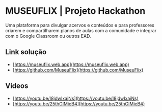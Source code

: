 # MUSEUFLIX | Projeto Hackathon
Uma plataforma para divulgar acervos e conteúdos e para professores criarem e compartilharem planos de aulas com a comunidade e integrar com o Google Classroom ou outros EAD.

## Link solução
- [https://museuflix.web.app](https://museuflix.web.app)
- [https://github.com/MuseuFlix](https://github.com/MuseuFlix)

## Vídeos 
- [https://youtu.be/I8jdwIxajNs](https://youtu.be/I8jdwIxajNs)
- [https://youtu.be/25thGIMieB4](https://youtu.be/25thGIMieB4)
